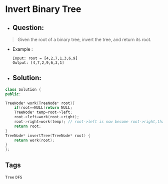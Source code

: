 # Invert Binary Tree
- ## Question:
>Given the root of a binary tree, invert the tree, and return its root.


- Example :

      Input: root = [4,2,7,1,3,6,9]
      Output: [4,7,2,9,6,3,1]


- ## Solution:
```cpp
class Solution {
public:

TreeNode* work(TreeNode* root){
    if(root==NULL)return NULL;
    TreeNode* temp=root->left;
    root->left=work(root->right);
    root->right=work(temp); // root->left is now become root->right,that why i store the address in temp;
    return root;
}
TreeNode* invertTree(TreeNode* root) {
    return work(root);
}
};
```
## Tags
`Tree` `DFS`
